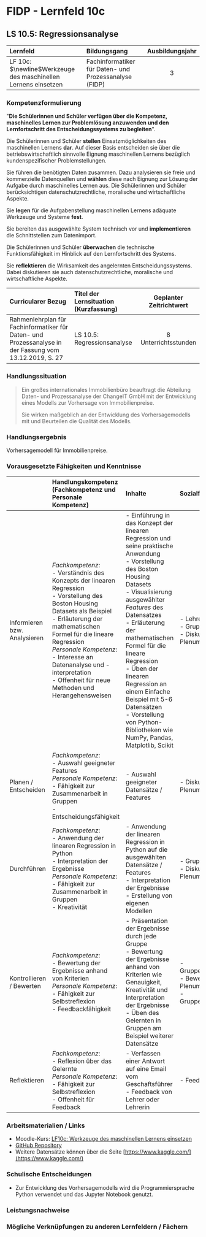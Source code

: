 # FIDP - Lernfeld 10c

## LS 10.5: Regressionsanalyse

| Lernfeld | Bildungsgang | Ausbildungsjahr |
| :--- | :--- | :---: |
| LF 10c:</br>$\newline$Werkzeuge des maschinellen Lernens einsetzen | Fachinformatiker für Daten- und Prozessanalyse (FIDP) | 3 |

### Kompetenzformulierung

"**Die Schülerinnen und Schüler verfügen über die Kompetenz, maschinelles Lernen zur
Problemlösung anzuwenden und den Lernfortschritt des Entscheidungssystems zu
begleiten**".

Die Schülerinnen und Schüler **stellen** Einsatzmöglichkeiten des maschinellen Lernens **dar**.
Auf dieser Basis entscheiden sie über die betriebswirtschaftlich sinnvolle Eignung maschinellen Lernens bezüglich kundenspezifischer Problemstellungen.

Sie führen die benötigten Daten zusammen. Dazu analysieren sie freie und kommerzielle
Datenquellen und **wählen** diese nach Eignung zur Lösung der Aufgabe durch maschinelles
Lernen aus. Die Schülerinnen und Schüler berücksichtigen datenschutzrechtliche, moralische und wirtschaftliche Aspekte.

Sie **legen** für die Aufgabenstellung maschinellen Lernens adäquate Werkzeuge und Systeme **fest**.

Sie bereiten das ausgewählte System technisch vor und **implementieren** die Schnittstellen
zum Datenimport.

Die Schülerinnen und Schüler **überwachen** die technische Funktionsfähigkeit im Hinblick
auf den Lernfortschritt des Systems.

Sie **reflektieren** die Wirksamkeit des angelernten Entscheidungssystems. Dabei diskutieren
sie auch datenschutzrechtliche, moralische und wirtschaftliche Aspekte.

| Curricularer Bezug | Titel der Lernsituation (Kurzfassung) | Geplanter Zeitrichtwert |
| :--- | :--- | :---: |
| Rahmenlehrplan für Fachinformatiker für Daten- und Prozessanalyse in der Fassung vom 13.12.2019, S. 27 | LS 10.5: Regressionsanalyse | 8 Unterrichtsstunden |

### Handlungssituation

> Ein großes internationales Immobilienbüro beauftragt die Abteilung Daten- und Prozessanalyse der ChangeIT GmbH mit der Entwicklung eines Modells zur Vorhersage von Immobilienpreise.
>
> Sie wirken maßgeblich an der Entwicklung des Vorhersagemodells mit und Beurteilen die Qualität des Modells.

### Handlungsergebnis

Vorhersagemodell für Immobilienpreise.

<div style="page-break-after: always;"></div>

### Vorausgesetzte Fähigkeiten und Kenntnisse

| | Handlungskompetenz</br>(Fachkompetenz und Personale Kompetenz) | Inhalte | Sozialform/Methoden |
| :--- | :--- | :--- | :--- |
| Informieren bzw. Analysieren | *Fachkompetenz*: </br> - Verständnis des Konzepts der linearen Regression </br> - Vorstellung des Boston Housing Datasets als Beispiel </br> - Erläuterung der mathematischen Formel für die lineare Regression  </br> *Personale Kompetenz*: </br> - Interesse an Datenanalyse und -interpretation </br> - Offenheit für neue Methoden und Herangehensweisen | - Einführung in das Konzept der linearen Regression und seine praktische Anwendung </br> - Vorstellung des Boston Housing Datasets </br> - Visualisierung ausgewählter *Features* des Datensatzes <br> - Erläuterung der mathematischen Formel für die lineare Regression </br> - Üben der linearen Regression an einem Einfache Beispiel mit 5-6 Datensätzen </br> - Vorstellung von Python-Bibliotheken wie NumPy, Pandas, Matplotlib, Scikit | - Lehrervortrag </br> - Gruppenarbeit </br> - Diskussion im Plenum |
| Planen / Entscheiden | *Fachkompetenz*: </br> - Auswahl geeigneter Features </br> *Personale Kompetenz*: </br> - Fähigkeit zur Zusammenarbeit in Gruppen </br> - Entscheidungsfähigkeit | - Auswahl geeigneter Datensätze / Features </br> | - Diskussion im Plenum |
| Durchführen | *Fachkompetenz*: </br> - Anwendung der linearen Regression in Python </br> - Interpretation der Ergebnisse </br> *Personale Kompetenz*: </br> - Fähigkeit zur Zusammenarbeit in Gruppen </br> - Kreativität | - Anwendung der linearen Regression in Python auf die ausgewählten Datensätze / Features </br> - Interpretation der Ergebnisse </br> - Erstellung von eigenen Modellen | - Gruppenarbeit </br> - Diskussion im Plenum |
| Kontrollieren / Bewerten | *Fachkompetenz*: </br> - Bewertung der Ergebnisse anhand von Kriterien </br> *Personale Kompetenz*: </br> - Fähigkeit zur Selbstreflexion </br> - Feedbackfähigkeit | - Präsentation der Ergebnisse durch jede Gruppe </br> - Bewertung der Ergebnisse anhand von Kriterien wie Genauigkeit, Kreativität und Interpretation der Ergebnisse </br> - Üben des Gelernten in Gruppen am Beispiel weiterer Datensätze  | - Gruppenpräsentation </br> - Bewertung im Plenum </br> -Gruppenpräsentation |
| Reflektieren | *Fachkompetenz*: </br> - Reflexion über das Gelernte </br> *Personale Kompetenz*: </br> - Fähigkeit zur Selbstreflexion </br> - Offenheit für Feedback | - Verfassen einer Antwort auf eine Email vom Geschaftsführer </br> - Feedback von Lehrer oder Lehrerin </br> | - Feedbackrunde |

### Arbeitsmaterialien / Links

- Moodle-Kurs: [LF10c: Werkzeuge des maschinellen Lernens einsetzen](https://moodle.mm-bbs.de/moodle/course/view.php?id=2812)
- [GitHub Repository](https://github.com/jtuttas/datenanalyse)
- Weitere Datensätze können über die Seite [https://www.kaggle.com/](https://www.kaggle.com/)

### Schulische Entscheidungen

- Zur Entwicklung des Vorhersagemodells wird die Programmiersprache Python verwendet und das Jupyter Notebook genutzt.

### Leistungsnachweise

### Mögliche Verknüpfungen zu anderen Lernfeldern / Fächern
